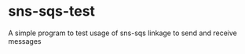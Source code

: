 sns-sqs-test
============

A simple program to test usage of sns-sqs linkage to send and receive messages